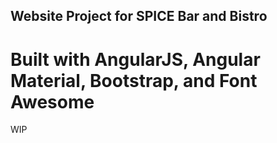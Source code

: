 ## Website Project for SPICE Bar and Bistro

# Built with AngularJS, Angular Material, Bootstrap, and Font Awesome
WIP
